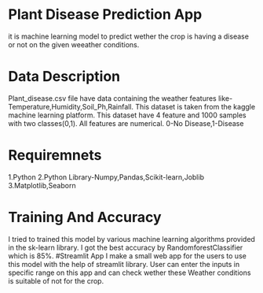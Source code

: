 # Plant Disease Prediction App
it is machine learning model to predict wether the crop is having a disease or not on the given weeather conditions.
# Data Description
Plant_disease.csv file have data containing the weather features like-Temperature,Humidity,Soil_Ph,Rainfall.
This dataset is taken from the kaggle machine learning platform.
This dataset have 4 feature and 1000 samples with two classes(0,1).
All features are numerical.
0-No Disease,1-Disease
# Requiremnets
1.Python
2.Python Library-Numpy,Pandas,Scikit-learn,Joblib
3.Matplotlib,Seaborn
# Training And Accuracy
I tried to trained this model by various machine learning algorithms provided in the sk-learn library.
I got the best accuracy by RandomforestClassifier which is 85%.
#Streamlit App
I make a small web app for the users to use this model with the help of streamlit library.
User can enter the inputs in specific range on this app and can check wether these Weather conditions is suitable of not for the crop.

